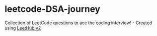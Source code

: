 # leetcode-DSA-journey
Collection of LeetCode questions to ace the coding interview! - Created using [LeetHub v2](https://github.com/arunbhardwaj/LeetHub-2.0)
